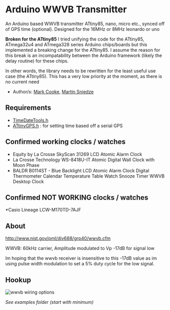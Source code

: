 # Arduino WWVB Transmitter
An Arduino based WWVB transmitter ATtiny85, nano, micro etc., synced off of GPS time (optional).
Designed for the 16MHz or 8MHz leonardo or uno

**Broken for the ATtiny85**
I tried unifying the code for the ATtiny85, ATmega32u4 and ATmega328 series Arduino chips/boards but this implemented a breaking change for the ATtiny85.
I assume the reason for this break is an incompatability between the Arduino framework (likely the delay routine) for these chips.

In other words, the library needs to be rewritten for the least useful use case (the ATtiny85). This has a very low priority at the moment, as there is no current need

* Author/s: [Mark Cooke](https://www.github.com/micooke), [Martin Sniedze](https://www.github.com/mr-sneezy)

## Requirements
* [TimeDateTools.h](https://github.com/micooke/ATtinyGPS/TimeDateTools.h)
* [ATtinyGPS.h](https://github.com/micooke/ATtinyGPS/ATtinyGPS.h) : for setting time based off a serial GPS

## Confirmed working clocks / watches 
* Equity by La Crosse SkyScan 31269 LCD Atomic Alarm Clock
* La Crosse Technology WS-8418U-IT Atomic Digital Wall Clock with Moon Phase
* BALDR B0114ST - Blue Backlight LCD Atomic Alarm Clock Digital Thermometer Calendar Temperature Table Watch Snooze Timer WWVB Desktop Clock

## Confirmed NOT WORKING clocks / watches
*Casio Lineage LCW-M170TD-7AJF

## About
http://www.nist.gov/pml/div688/grp40/wwvb.cfm

WWVB: 60kHz carrier, Amplitude modulated to Vp -17dB for signal low

Im hoping that the wwvb receiver is insensitive to this -17dB value as im using pulse width modulation 
to set a 5% duty cycle for the low signal.

## Hookup

![wwvb wiring options](wwvb_bb.png?raw=true)

*See examples folder (start with minimum)*
